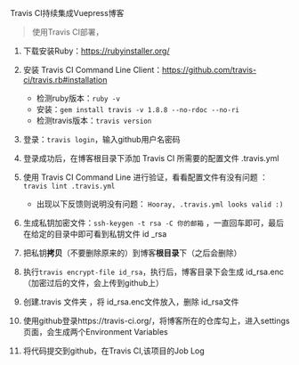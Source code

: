 Travis CI持续集成Vuepress博客

> 使用Travis CI部署，

1. 下载安装Ruby：https://rubyinstaller.org/

2. 安装 Travis CI Command Line Client：https://github.com/travis-ci/travis.rb#installation
   - 检测ruby版本：`ruby -v`
   - 安装：`gem install travis -v 1.8.8 --no-rdoc --no-ri`
   - 检测travis版本：`travis version`

3. 登录：`travis login`，输入github用户名密码

4. 登录成功后，在博客根目录下添加 Travis CI 所需要的配置文件 .travis.yml

5. 使用 Travis CI Command Line 进行验证，看看配置文件有没有问题 ：`travis lint .travis.yml`

   - 出现以下反馈则说明没有问题： `Hooray, .travis.yml looks valid :)`

6. 生成私钥加密文件：`ssh-keygen -t rsa -C 你的邮箱` ，一直回车即可，最后在给定的目录中即可看到私钥文件 id _rsa

7. 把私钥**拷贝**（不要删除原来的）到博客**根目录**下（之后会删除） 

8. 执行`travis encrypt-file id_rsa`，执行后，博客目录下会生成 id_rsa.enc （加密过后的文件，会上传到github上）

9. 创建.travis 文件夹 ，将 id_rsa.enc文件放入，删除 id_rsa文件

10. 使用github登录https://travis-ci.org/，将博客所在的仓库勾上，进入settings页面，会生成两个Environment Variables

11. 将代码提交到github，在Travis CI,该项目的Job Log

    

